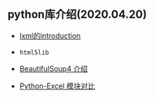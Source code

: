 ## python库介绍(2020.04.20)

* [lxml的introduction](https://python.freelycode.com/contribution/detail/1532)

* `html5lib`


* [BeautifulSoup4 介绍]()

* [Python-Excel 模块对比](https://www.cnblogs.com/Dracular/p/8353821.html)